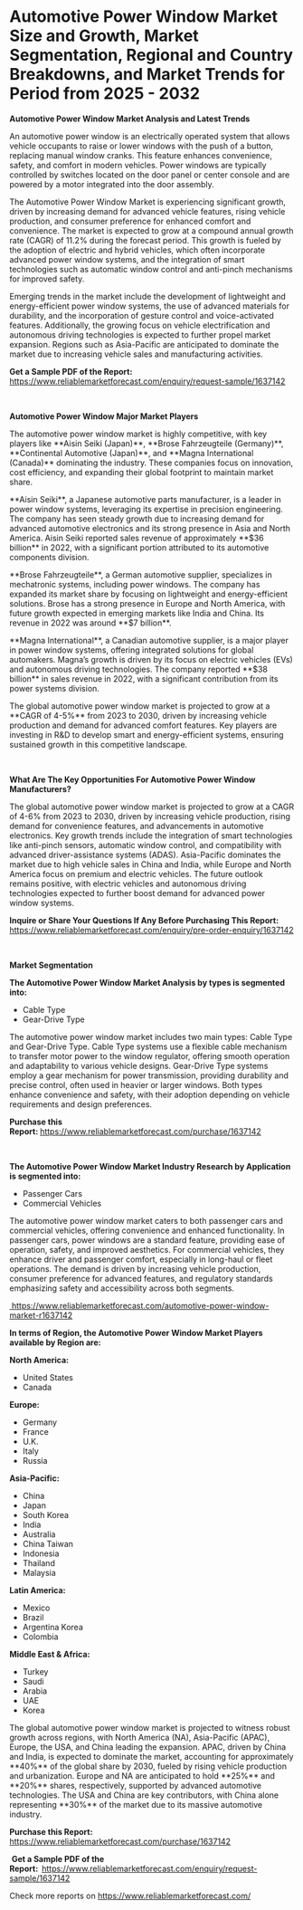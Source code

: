 <p><h1>Automotive Power Window Market Size and Growth, Market Segmentation, Regional and Country Breakdowns, and Market Trends for Period from 2025 -  2032</h1></p><p><strong>Automotive Power Window Market Analysis and Latest Trends</strong></p>
<p><p>An automotive power window is an electrically operated system that allows vehicle occupants to raise or lower windows with the push of a button, replacing manual window cranks. This feature enhances convenience, safety, and comfort in modern vehicles. Power windows are typically controlled by switches located on the door panel or center console and are powered by a motor integrated into the door assembly.</p><p>The Automotive Power Window Market is experiencing significant growth, driven by increasing demand for advanced vehicle features, rising vehicle production, and consumer preference for enhanced comfort and convenience. The market is expected to grow at a compound annual growth rate (CAGR) of 11.2% during the forecast period. This growth is fueled by the adoption of electric and hybrid vehicles, which often incorporate advanced power window systems, and the integration of smart technologies such as automatic window control and anti-pinch mechanisms for improved safety.</p><p>Emerging trends in the market include the development of lightweight and energy-efficient power window systems, the use of advanced materials for durability, and the incorporation of gesture control and voice-activated features. Additionally, the growing focus on vehicle electrification and autonomous driving technologies is expected to further propel market expansion. Regions such as Asia-Pacific are anticipated to dominate the market due to increasing vehicle sales and manufacturing activities.</p></p>
<p><strong>Get a Sample PDF of the Report:&nbsp;</strong> <a href="https://www.reliablemarketforecast.com/enquiry/request-sample/1637142?utm_campaign=1833&utm_medium=2&utm_source=Github&utm_content=ia&utm_term=21012025&utm_id=automotive-power-window">https://www.reliablemarketforecast.com/enquiry/request-sample/1637142</a></p>
<p>&nbsp;</p>
<p><strong>Automotive Power Window Major Market Players</strong></p>
<p><p>The automotive power window market is highly competitive, with key players like **Aisin Seiki (Japan)**, **Brose Fahrzeugteile (Germany)**, **Continental Automotive (Japan)**, and **Magna International (Canada)** dominating the industry. These companies focus on innovation, cost efficiency, and expanding their global footprint to maintain market share.</p><p>**Aisin Seiki**, a Japanese automotive parts manufacturer, is a leader in power window systems, leveraging its expertise in precision engineering. The company has seen steady growth due to increasing demand for advanced automotive electronics and its strong presence in Asia and North America. Aisin Seiki reported sales revenue of approximately **$36 billion** in 2022, with a significant portion attributed to its automotive components division.</p><p>**Brose Fahrzeugteile**, a German automotive supplier, specializes in mechatronic systems, including power windows. The company has expanded its market share by focusing on lightweight and energy-efficient solutions. Brose has a strong presence in Europe and North America, with future growth expected in emerging markets like India and China. Its revenue in 2022 was around **$7 billion**.</p><p>**Magna International**, a Canadian automotive supplier, is a major player in power window systems, offering integrated solutions for global automakers. Magna’s growth is driven by its focus on electric vehicles (EVs) and autonomous driving technologies. The company reported **$38 billion** in sales revenue in 2022, with a significant contribution from its power systems division.</p><p>The global automotive power window market is projected to grow at a **CAGR of 4-5%** from 2023 to 2030, driven by increasing vehicle production and demand for advanced comfort features. Key players are investing in R&D to develop smart and energy-efficient systems, ensuring sustained growth in this competitive landscape.</p></p>
<p>&nbsp;</p>
<p><strong>What Are The Key Opportunities For Automotive Power Window Manufacturers?</strong></p>
<p><p>The global automotive power window market is projected to grow at a CAGR of 4-6% from 2023 to 2030, driven by increasing vehicle production, rising demand for convenience features, and advancements in automotive electronics. Key growth trends include the integration of smart technologies like anti-pinch sensors, automatic window control, and compatibility with advanced driver-assistance systems (ADAS). Asia-Pacific dominates the market due to high vehicle sales in China and India, while Europe and North America focus on premium and electric vehicles. The future outlook remains positive, with electric vehicles and autonomous driving technologies expected to further boost demand for advanced power window systems.</p></p>
<p><strong>Inquire or Share Your Questions If Any Before Purchasing This Report:</strong> <a href="https://www.reliablemarketforecast.com/enquiry/pre-order-enquiry/1637142?utm_campaign=1833&utm_medium=2&utm_source=Github&utm_content=ia&utm_term=21012025&utm_id=automotive-power-window">https://www.reliablemarketforecast.com/enquiry/pre-order-enquiry/1637142</a></p>
<p>&nbsp;</p>
<p><strong>Market Segmentation</strong></p>
<p><strong>The Automotive Power Window Market Analysis by types is segmented into:</strong></p>
<p><ul><li>Cable Type</li><li>Gear-Drive Type</li></ul></p>
<p><p>The automotive power window market includes two main types: Cable Type and Gear-Drive Type. Cable Type systems use a flexible cable mechanism to transfer motor power to the window regulator, offering smooth operation and adaptability to various vehicle designs. Gear-Drive Type systems employ a gear mechanism for power transmission, providing durability and precise control, often used in heavier or larger windows. Both types enhance convenience and safety, with their adoption depending on vehicle requirements and design preferences.</p></p>
<p><strong>Purchase this Report:&nbsp;</strong><a href="https://www.reliablemarketforecast.com/purchase/1637142?utm_campaign=1833&utm_medium=2&utm_source=Github&utm_content=ia&utm_term=21012025&utm_id=automotive-power-window">https://www.reliablemarketforecast.com/purchase/1637142</a></p>
<p>&nbsp;</p>
<p><strong>The Automotive Power Window Market Industry Research by Application is segmented into:</strong></p>
<p><ul><li>Passenger Cars</li><li>Commercial Vehicles</li></ul></p>
<p><p>The automotive power window market caters to both passenger cars and commercial vehicles, offering convenience and enhanced functionality. In passenger cars, power windows are a standard feature, providing ease of operation, safety, and improved aesthetics. For commercial vehicles, they enhance driver and passenger comfort, especially in long-haul or fleet operations. The demand is driven by increasing vehicle production, consumer preference for advanced features, and regulatory standards emphasizing safety and accessibility across both segments.</p></p>
<p><a href="https://www.reliablemarketforecast.com/automotive-power-window-market-r1637142?utm_campaign=1833&utm_medium=2&utm_source=Github&utm_content=ia&utm_term=21012025&utm_id=automotive-power-window">&nbsp;https://www.reliablemarketforecast.com/automotive-power-window-market-r1637142</a></p>
<p><strong>In terms of Region, the Automotive Power Window Market Players available by Region are:</strong></p>
<p>
    <p> <strong> North America: </strong>
        <ul>
            <li>United States</li>
            <li>Canada</li>
        </ul>
        </p> 
    <p> <strong> Europe: </strong>
        <ul>
            <li>Germany</li>
            <li>France</li>
            <li>U.K.</li>
            <li>Italy</li>
            <li>Russia</li>
        </ul>
        </p> 
    <p> <strong> Asia-Pacific: </strong>
        <ul>
            <li>China</li>
            <li>Japan</li>
            <li>South Korea</li>
            <li>India</li>
            <li>Australia</li>
            <li>China Taiwan</li>
            <li>Indonesia</li>
            <li>Thailand</li>
            <li>Malaysia</li>
        </ul>
        </p> 
    <p> <strong> Latin America: </strong>
        <ul>
            <li>Mexico</li>
            <li>Brazil</li>
            <li>Argentina Korea</li>
            <li>Colombia</li>
        </ul>
        </p> 
    <p> <strong> Middle East & Africa: </strong>
        <ul>
            <li>Turkey</li>
            <li>Saudi</li>
            <li>Arabia</li>
            <li>UAE</li>
            <li>Korea</li>
        </ul>
    </p>
    </p>
<p><p>The global automotive power window market is projected to witness robust growth across regions, with North America (NA), Asia-Pacific (APAC), Europe, the USA, and China leading the expansion. APAC, driven by China and India, is expected to dominate the market, accounting for approximately **40%** of the global share by 2030, fueled by rising vehicle production and urbanization. Europe and NA are anticipated to hold **25%** and **20%** shares, respectively, supported by advanced automotive technologies. The USA and China are key contributors, with China alone representing **30%** of the market due to its massive automotive industry.</p></p>
<p><strong>Purchase this Report: </strong><a href="https://www.reliablemarketforecast.com/purchase/1637142?utm_campaign=1833&utm_medium=2&utm_source=Github&utm_content=ia&utm_term=21012025&utm_id=automotive-power-window">https://www.reliablemarketforecast.com/purchase/1637142</a></p>
<p>&nbsp;<strong>Get a Sample PDF of the Report:&nbsp;&nbsp;</strong><a href="https://www.reliablemarketforecast.com/enquiry/request-sample/1637142?utm_campaign=1833&utm_medium=2&utm_source=Github&utm_content=ia&utm_term=21012025&utm_id=automotive-power-window">https://www.reliablemarketforecast.com/enquiry/request-sample/1637142</a></p>
<p><strong></strong></p>
<p>Check more reports on <a href="https://www.reliablemarketforecast.com/?utm_campaign=1833&utm_medium=2&utm_source=Github&utm_content=ia&utm_term=21012025&utm_id=automotive-power-window">https://www.reliablemarketforecast.com/</a></p>